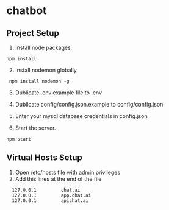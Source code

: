 # chatbot

## Project Setup

1. Install node packages.
  ```
  npm install
  ```
 2. Install nodemon globally.
  ```
   npm install nodemon -g
  ```
 3. Dublicate .env.example file to .env
 
 4. Dublicate config/config.json.example to config/config.json
 
 5. Enter your mysql database credentials in config.json
 
 6. Start the server.
  ```
  npm start
  ```

## Virtual Hosts Setup
1. Open /etc/hosts file with admin privileges
2. Add this lines at the end of the file
```
  127.0.0.1         chat.ai
  127.0.0.1         app.chat.ai
  127.0.0.1         apichat.ai
```
